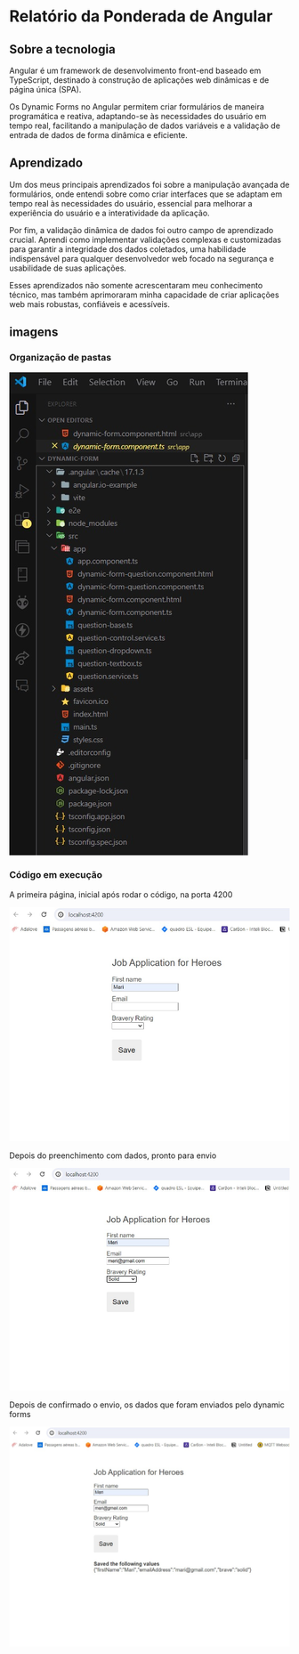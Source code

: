 # Relatório da Ponderada de Angular

## Sobre a tecnologia
Angular é um framework de desenvolvimento front-end baseado em TypeScript, destinado à construção de aplicações web dinâmicas e de página única (SPA). 

Os Dynamic Forms no Angular permitem criar formulários de maneira programática e reativa, adaptando-se às necessidades do usuário em tempo real, facilitando a manipulação de dados variáveis e a validação de entrada de dados de forma dinâmica e eficiente.

## Aprendizado 

Um dos meus principais aprendizados foi sobre a manipulação avançada de formulários, onde entendi sobre como criar interfaces que se adaptam em tempo real às necessidades do usuário, essencial para melhorar a experiência do usuário e a interatividade da aplicação.

Por fim, a validação dinâmica de dados foi outro campo de aprendizado crucial. Aprendi como implementar validações complexas e customizadas para garantir a integridade dos dados coletados, uma habilidade indispensável para qualquer desenvolvedor web focado na segurança e usabilidade de suas aplicações.

Esses aprendizados não somente acrescentaram meu conhecimento técnico, mas também aprimoraram minha capacidade de criar aplicações web mais robustas, confiáveis e acessíveis.

## imagens 
### Organização de pastas
<img src="./Assets/Prova4.jpeg"></img>

### Código em execução
A primeira página, inicial após rodar o código, na porta 4200

<img src="./Assets/Prova1.jpeg"></img>

Depois do preenchimento com dados, pronto para envio

<img src="./Assets/Prova2.jpeg"></img>

Depois de confirmado o envio, os dados que foram enviados pelo dynamic forms

<img src="./Assets/Prova3.jpeg"></img>
